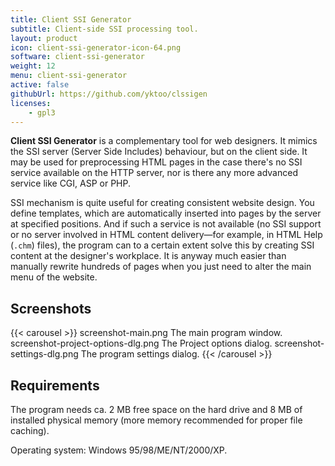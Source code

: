 ```yaml
---
title: Client SSI Generator
subtitle: Client-side SSI processing tool.
layout: product
icon: client-ssi-generator-icon-64.png
software: client-ssi-generator
weight: 12
menu: client-ssi-generator
active: false
githubUrl: https://github.com/yktoo/clssigen
licenses:
    - gpl3
---
```


**Client SSI Generator** is a complementary tool for web designers. It mimics the SSI server (Server Side Includes) behaviour, but on the client side. It may be used for preprocessing HTML pages in the case there's no SSI service available on the HTTP server, nor is there any more advanced service like CGI, ASP or PHP.

SSI mechanism is quite useful for creating consistent website design. You define templates, which are automatically inserted into pages by the server at specified positions. And if such a service is not available (no SSI support or no server involved in HTML content delivery—for example, in HTML Help (`.chm`) files), the program can to a certain extent solve this by creating SSI content at the designer's workplace. It is anyway much easier than manually rewrite hundreds of pages when you just need to alter the main menu of the website.

## Screenshots

{{< carousel >}}
    screenshot-main.png                The main program window.
    screenshot-project-options-dlg.png The Project options dialog.
    screenshot-settings-dlg.png        The program settings dialog.
{{< /carousel >}}

## Requirements

The program needs ca. 2 MB free space on the hard drive and 8 MB of installed physical memory (more memory recommended for proper file caching).

Operating system: Windows 95/98/ME/NT/2000/XP.
